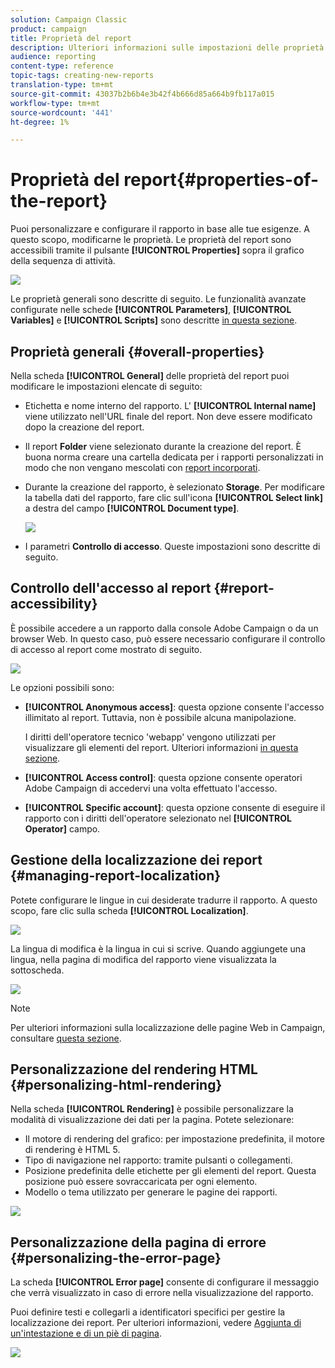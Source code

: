 ```yaml
---
solution: Campaign Classic
product: campaign
title: Proprietà del report
description: Ulteriori informazioni sulle impostazioni delle proprietà del report
audience: reporting
content-type: reference
topic-tags: creating-new-reports
translation-type: tm+mt
source-git-commit: 43037b2b6b4e3b42f4b666d85a664b9fb117a015
workflow-type: tm+mt
source-wordcount: '441'
ht-degree: 1%

---
```



# Proprietà del report{#properties-of-the-report}

Puoi personalizzare e configurare il rapporto in base alle tue esigenze. A questo scopo, modificarne le proprietà. Le proprietà del report sono accessibili tramite il pulsante **[!UICONTROL Properties]** sopra il grafico della sequenza di attività.

![](assets/s_ncs_advuser_report_properties_01.png)

Le proprietà generali sono descritte di seguito. Le funzionalità avanzate configurate nelle schede **[!UICONTROL Parameters]**, **[!UICONTROL Variables]** e **[!UICONTROL Scripts]** sono descritte [in questa sezione](../../reporting/using/advanced-functionalities.md).

## Proprietà generali {#overall-properties}

Nella scheda **[!UICONTROL General]** delle proprietà del report puoi modificare le impostazioni elencate di seguito:

* Etichetta e nome interno del rapporto. L&#39; **[!UICONTROL Internal name]** viene utilizzato nell&#39;URL finale del report. Non deve essere modificato dopo la creazione del report.

* Il report **Folder** viene selezionato durante la creazione del report. È buona norma creare una cartella dedicata per i rapporti personalizzati in modo che non vengano mescolati con [report incorporati](../../reporting/using/about-campaign-built-in-reports.md).

* Durante la creazione del rapporto, è selezionato **Storage**. Per modificare la tabella dati del rapporto, fare clic sull&#39;icona **[!UICONTROL Select link]** a destra del campo **[!UICONTROL Document type]**.

   ![](assets/s_ncs_advuser_report_properties_02.png)

* I parametri **Controllo di accesso**. Queste impostazioni sono descritte di seguito.

## Controllo dell&#39;accesso al report {#report-accessibility}

È possibile accedere a un rapporto dalla console  Adobe Campaign o da un browser Web. In questo caso, può essere necessario configurare il controllo di accesso al report come mostrato di seguito.

![](assets/s_ncs_advuser_report_properties_02b.png)

Le opzioni possibili sono:

* **[!UICONTROL Anonymous access]**: questa opzione consente l&#39;accesso illimitato al report. Tuttavia, non è possibile alcuna manipolazione.

   I diritti dell&#39;operatore tecnico &#39;webapp&#39; vengono utilizzati per visualizzare gli elementi del report. Ulteriori informazioni [in questa sezione](../../platform/using/access-management.md#default-operators).

* **[!UICONTROL Access control]**: questa opzione consente  operatori Adobe Campaign di accedervi una volta effettuato l&#39;accesso.
* **[!UICONTROL Specific account]**: questa opzione consente di eseguire il rapporto con i diritti dell&#39;operatore selezionato nel  **[!UICONTROL Operator]** campo.

## Gestione della localizzazione dei report {#managing-report-localization}

Potete configurare le lingue in cui desiderate tradurre il rapporto. A questo scopo, fare clic sulla scheda **[!UICONTROL Localization]**.

![](assets/s_ncs_advuser_report_properties_06.png)

La lingua di modifica è la lingua in cui si scrive. Quando aggiungete una lingua, nella pagina di modifica del rapporto viene visualizzata la sottoscheda.

![](assets/s_ncs_advuser_report_properties_05a.png)

>[!NOTE]
>
>Per ulteriori informazioni sulla localizzazione delle pagine Web in Campaign, consultare [questa sezione](../../web/using/translating-a-web-form.md).

## Personalizzazione del rendering HTML {#personalizing-html-rendering}

Nella scheda **[!UICONTROL Rendering]** è possibile personalizzare la modalità di visualizzazione dei dati per la pagina. Potete selezionare:

* Il motore di rendering del grafico: per impostazione predefinita, il motore di rendering è HTML 5.
* Tipo di navigazione nel rapporto: tramite pulsanti o collegamenti.
* Posizione predefinita delle etichette per gli elementi del report. Questa posizione può essere sovraccaricata per ogni elemento.
* Modello o tema utilizzato per generare le pagine dei rapporti.

![](assets/s_ncs_advuser_report_properties_08.png)

## Personalizzazione della pagina di errore {#personalizing-the-error-page}

La scheda **[!UICONTROL Error page]** consente di configurare il messaggio che verrà visualizzato in caso di errore nella visualizzazione del rapporto.

Puoi definire testi e collegarli a identificatori specifici per gestire la localizzazione dei report. Per ulteriori informazioni, vedere [Aggiunta di un&#39;intestazione e di un piè di pagina](../../reporting/using/element-layout.md#adding-a-header-and-a-footer).

![](assets/s_ncs_advuser_report_properties_11.png)
